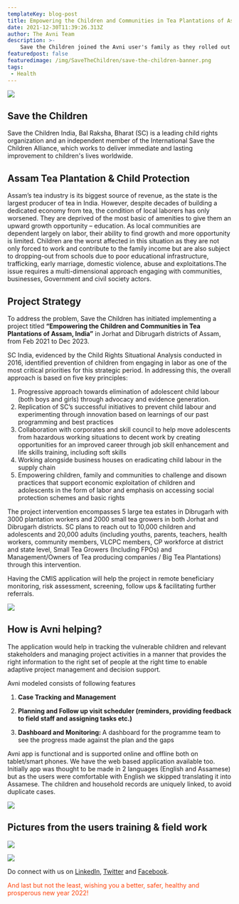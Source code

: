 ```yaml
---
templateKey: blog-post
title: Empowering the Children and Communities in Tea Plantations of Assam, India
date: 2021-12-30T11:39:26.313Z
author: The Avni Team
description: >-
    Save the Children joined the Avni user's family as they rolled out the app in their Assam tea plantation project to protect children from labour, trafficking and other vulnerabilities. 
featuredpost: false
featuredimage: /img/SaveTheChildren/save-the-children-banner.png
tags:
 - Health
---
```


![](/img/SaveTheChildren/save-the-children-banner.png)

Save the Children
------------------------------------------------------------
Save the Children India, Bal Raksha, Bharat (SC) is a leading child rights organization and an independent member of the International Save the Children Alliance, which works to deliver immediate and lasting improvement to children's lives worldwide.


Assam Tea Plantation & Child Protection
------------------------------------------------------------
Assam’s tea industry is its biggest source of revenue, as the state is the largest producer of tea in India.
However, despite decades of building a dedicated economy from tea, the condition of local laborers has only worsened.
They are deprived of the most basic of amenities to give them an upward growth opportunity – education.
As local communities are dependent largely on labor, their ability to find growth and more opportunity is limited.
Children are the worst affected in this situation as they are not only forced to work and contribute to the family income
but are also subject to dropping-out from schools due to poor educational infrastructure, trafficking, early marriage, domestic violence, abuse and exploitations.The issue requires a multi-dimensional approach engaging with communities, businesses, Government and civil society actors.


Project Strategy
------------------------------------------------------------

To address the problem, Save the Children has initiated implementing a project titled <span style="font-weight:bold">“Empowering the Children and Communities in Tea Plantations of Assam, India”</span> in Jorhat and Dibrugarh districts of Assam, from Feb 2021 to Dec 2023.

SC India, evidenced by the Child Rights Situational Analysis conducted in 2016, identified prevention of children from engaging in labor as one of the most critical priorities for this strategic period.
In addressing this, the overall approach is based on five key principles:
1. Progressive approach towards elimination of adolescent child labour (both boys and girls) through advocacy and evidence generation.
2. Replication of SC’s successful initiatives to prevent child labour and experimenting through innovation based on learnings of our past programming and best practices 
3. Collaboration with corporates and skill council to help move adolescents from hazardous working situations to decent work by creating opportunities for an improved career through job skill enhancement and life skills training, including soft skills 
4. Working alongside business houses on eradicating child labour in the supply chain
5. Empowering children, family and communities to challenge and disown practices that support economic exploitation of children and adolescents in the form of labor and emphasis on accessing social protection schemes and basic rights

The project intervention encompasses 5 large tea estates in Dibrugarh with 3000 plantation workers and 2000 small tea growers in both Jorhat and Dibrugarh districts. SC plans to reach out to 10,000 children and adolescents and 20,000 adults (including youths, parents, teachers, health workers, community members, VLCPC members, CP workforce at district and state level, Small Tea Growers (Including FPOs) and Management/Owners of Tea producing companies / Big Tea Plantations) through this intervention.

Having the CMIS application will help the project in remote beneficiary monitoring, risk assessment, screening, follow ups & facilitating further referrals.

![](/img/SaveTheChildren/framework.png)

How is Avni helping?
------------------------------------------------------------
The application would help in tracking the vulnerable children and relevant stakeholders and managing project activities in a manner that provides the right information to the right set of people at the right time to enable adaptive project management and decision support.

Avni modeled consists of following features

1. <span style="font-weight:bold"> Case Tracking and Management </span>

2. <span style="font-weight:bold"> Planning and Follow up visit scheduler (reminders, providing feedback to field staff and assigning tasks etc.)</span>

3. <span style="font-weight:bold"> Dashboard and Monitoring: </span>  A dashboard for the programme team to see the progress made against the plan and the gaps


Avni app is functional and is supported online and offline both on tablet/smart phones. We have the web based application available too. Initially app was thought to be made in 2 languages (English and Assamese) but as the users were comfortable with English we skipped translating it into Assamese. The children and household records are uniquely linked, to avoid duplicate cases.

![](/img/SaveTheChildren/stcatpMindmap.png)

Pictures from the users training & field work 
------------------------------------------------------------
![](/img/SaveTheChildren/stc.jpg)

![](/img/SaveTheChildren/stcatpField.jpg)

Do connect with us on <a href="https://www.linkedin.com/company/samanvay-research-and-development-foundation" target="_blank" rel="noopener noreferrer">LinkedIn</a>, <a href="https://twitter.com/avniproject" target="_blank" rel="noopener noreferrer">Twitter</a> and <a href="https://www.facebook.com/avniproject" target="_blank" rel="noopener noreferrer">Facebook</a>.

<span style="color:#ff470f">And last but not the least, wishing you a better, safer, healthy and prosperous new year 2022!</span>

